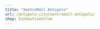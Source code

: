 ```yaml
---
title: "XentroMall Antipolo"
url: /antipolo-city/xentromall-antipolo/
shop: Einkaufszentrum
---
```


